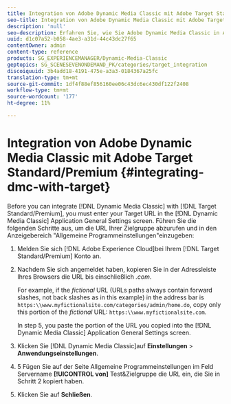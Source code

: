 ```yaml
---
title: Integration von Adobe Dynamic Media Classic mit Adobe Target Standard/Premium
seo-title: Integration von Adobe Dynamic Media Classic mit Adobe Target Standard/Premium
description: 'null'
seo-description: Erfahren Sie, wie Sie Adobe Dynamic Media Classic in Adobe Target Standard/Premium integrieren.
uuid: d1c07a52-b058-4ae3-a31d-44c43dc27f65
contentOwner: admin
content-type: reference
products: SG_EXPERIENCEMANAGER/Dynamic-Media-Classic
geptopics: SG_SCENESEVENONDEMAND_PK/categories/target_integration
discoiquuid: 3b4add18-4191-475e-a3a3-0184367a25fc
translation-type: tm+mt
source-git-commit: 1df4f88ef856160ee06c43dc6ec430df122f2408
workflow-type: tm+mt
source-wordcount: '177'
ht-degree: 11%

---
```



# Integration von Adobe Dynamic Media Classic mit Adobe Target Standard/Premium {#integrating-dmc-with-target}

Before you can integrate [!DNL Dynamic Media Classic] with [!DNL Target Standard/Premium], you must enter your Target URL in the [!DNL Dynamic Media Classic] Application General Settings screen. Führen Sie die folgenden Schritte aus, um die URL Ihrer Zielgruppe abzurufen und in den Anzeigebereich &quot;Allgemeine Programmeinstellungen&quot;einzugeben:

1. Melden Sie sich [!DNL Adobe Experience Cloud]bei Ihrem [!DNL Target Standard/Premium] Konto an.
1. Nachdem Sie sich angemeldet haben, kopieren Sie in der Adressleiste Ihres Browsers die URL bis einschließlich *.com*.

   For example, if the *fictional* URL (URLs paths always contain forward slashes, not back slashes as in this example) in the address bar is `https:\\www.myfictionalsite.com/categories/admin/home.do`, copy only this portion of the *fictional* URL: `https:\\www.myfictionalsite.com`.

   In step 5, you paste the portion of the URL you copied into the [!DNL Dynamic Media Classic] Application General Settings screen.

1. Klicken Sie [!DNL Dynamic Media Classic]auf **Einstellungen** > **Anwendungseinstellungen**.
1. 5 Fügen Sie auf der Seite Allgemeine Programmeinstellungen im Feld Servername **[!UICONTROL von]** Test&amp;Zielgruppe die URL ein, die Sie in Schritt 2 kopiert haben.
1. Klicken Sie auf **Schließen**.

